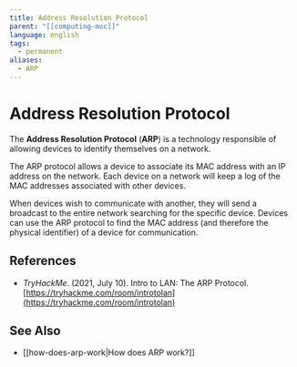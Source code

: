 ```yaml
---
title: Address Resolution Protocol
parent: "[[computing-moc]]"
language: english
tags:
  - permanent
aliases:
  - ARP
---
```


# Address Resolution Protocol

The **Address Resolution Protocol** (**ARP**) is a technology responsible of allowing devices to identify themselves on a network.

The ARP protocol allows a device to associate its MAC address with an IP address on the network. Each device on a network will keep a log of the MAC addresses associated with other devices.

When devices wish to communicate with another, they will send a broadcast to the entire network searching for the specific device. Devices can use the ARP protocol to find the MAC address (and therefore the physical identifier) of a device for communication.

## References

- _TryHackMe_. (2021, July 10). <span class="reference-title">Intro to LAN: The ARP Protocol</span>. [https://tryhackme.com/room/introtolan](https://tryhackme.com/room/introtolan)

## See Also

- [[how-does-arp-work|How does ARP work?]]
